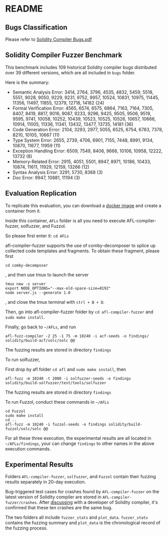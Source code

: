 # README

## Bugs Classification

Please refer to [Solidity Compiler Bugs.pdf](./Solidity%20Compiler%20Bugs.pdf)

## Solidity Compiler Fuzzer Benchmark

This benchmark includes 109 historical Solidity compiler bugs distributed over 39 different versions, which are all included in `bugs` folder.

Here is the summary:

+ Semantic Analysis Error: 3414, 2764, 3796, 4535, 4832, 5459, 5518, 5551, 9028, 9050, 9229, 9231, 9752, 9957, 10524, 10831, 10975, 11445, 11356, 11497, 11855, 12379, 12718, 14182 (24)
+ Formal Verification Error: 4565, 6574, 6575, 6864, 7163, 7164, 7305, 8407, 8419, 8817, 9016, 9087, 9233, 9296, 9425, 9505, 9506, 9519, 9595, 9741, 10058, 10252, 10439, 10523, 10525, 10526, 10657, 10666, 10914, 11005, 11336, 11341, 13432, 13477, 13735, 14181 (36)
+ Code Generation Error: 2104, 3293, 2977, 5055, 6525, 6754, 6783, 7378, 8210, 10105, 10667 (11)
+ Type System Error: 2655, 2739, 4706, 6901, 7155, 7448, 8991, 9134, 10870, 11677, 11959 (11)
+ Exception Handling Error: 6509, 7549, 8406, 9666, 10106, 10958, 12222, 13732 (8)
+ Memory-Related Error: 2915, 4051, 5501, 8947, 8971, 10186, 10433, 10874, 11611, 11929, 12159, 13266 (12)
+ Syntax Analysis Error: 3291, 5730, 8368 (3)
+ Doc Error: 9947, 10881, 11194 (3)

## Evaluation Replication

To replicate this evaluation, you can download a [docker image](https://hub.docker.com/repository/docker/mhypony/sol-fuzzer-benchmark/general) and create a container from it.

Inside this container, `AFLs` folder is all you need to execute AFL-compiler-fuzzer, solfuzzer, and Fuzzol.

So please first enter it: `cd AFLs`

afl-compiler-fuzzer supports the use of comby-decomposer to splice up collected code templates and fragments. To obtain these fragment, please first

```
cd comby-decomposer
```

, and then use tmux to launch the server

```
tmux new -s server
export NODE_OPTIONS="--max-old-space-size=8192"
node server.js --generate 1.0
```

, and close the tmux terminal with `ctrl + B + D`.

Then, go into afl-compiler-fuzzer folder by `cd afl-compiler-fuzzer` and `sudo make install`.

Finally, go back to `~/AFLs`, and run

```
afl-fuzz-compiler -2 25 -1 75 -m 10240 -i acf-seeds -o findings/ solidity/build-acf/solc/solc @@
```

The fuzzing results are stored in directory `findings`

To run solfuzzer,

First drop by afl folder `cd afl` and `sudo make install`, then

```
afl-fuzz -m 10240 -t 2000 -i solfuzzer-seeds -o findings solidity/build-solfuzzer/test/tools/solfuzzer
```

The fuzzing results are stored in directory `findings`

To run Fuzzol, conduct these commands in `~/AFLs`

```
cd Fuzzol
sudo make install
cd ..
afl-fuzz -m 10240 -i fuzzol-seeds -o findings solidity/build-fuzzol/solc/solc @@
```

For all these three execution, the experimental results are all located in `~/AFLs/findings`, your can change `findings` to other names in the above execution commands.

## Experimental Results

Folders `AFL-compiler-fuzzer`, `solfuzzer`, and `Fuzzol` contain their fuzzing results separately in 20-day execution.

Bug-triggered test cases for crashes found by `AFL-compiler-fuzzer` on the latest version of Solidity compiler are stored in `AFL-compiler-fuzzer/crashes`.
After [discussing](https://github.com/ethereum/solidity/issues/14719#issuecomment-1842628879) with a developer of Solidity compiler, it's confirmed that these ten crashes are the same bug.

The two folders all include `fuzzer_stats` and `plot_data`.
`fuzzer_stats` contains the fuzzing summary and `plot_data` is the chronological record of the fuzzing process. 
